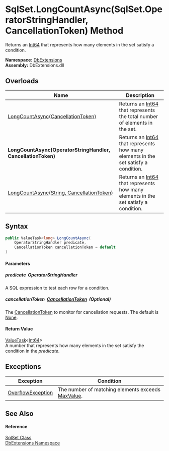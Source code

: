 SqlSet.LongCountAsync(SqlSet.OperatorStringHandler, CancellationToken) Method
=============================================================================
Returns an [Int64][1] that represents how many elements in the set satisfy a condition.
  
**Namespace:** [DbExtensions][2]  
**Assembly:** DbExtensions.dll

Overloads
---------

| Name                                                         | Description                                                                             |
| ------------------------------------------------------------ | --------------------------------------------------------------------------------------- |
| [LongCountAsync(CancellationToken)][3]                       | Returns an [Int64][1] that represents the total number of elements in the set.          |
| **LongCountAsync(OperatorStringHandler, CancellationToken)** | Returns an [Int64][1] that represents how many elements in the set satisfy a condition. |
| [LongCountAsync(String, CancellationToken)][4]               | Returns an [Int64][1] that represents how many elements in the set satisfy a condition. |


Syntax
------

```csharp
public ValueTask<long> LongCountAsync(
	OperatorStringHandler predicate,
	CancellationToken cancellationToken = default
)
```

#### Parameters

##### *predicate*  OperatorStringHandler
A SQL expression to test each row for a condition.

##### *cancellationToken*  [CancellationToken][5]  (Optional)
The [CancellationToken][5] to monitor for cancellation requests. The default is [None][6].

#### Return Value
[ValueTask][7]&lt;[Int64][1]>  
A number that represents how many elements in the set satisfy the condition in the *predicate*.

Exceptions
----------

| Exception              | Condition                                              |
| ---------------------- | ------------------------------------------------------ |
| [OverflowException][8] | The number of matching elements exceeds [MaxValue][9]. |


See Also
--------

#### Reference
[SqlSet Class][10]  
[DbExtensions Namespace][2]  

[1]: https://learn.microsoft.com/dotnet/api/system.int64
[2]: ../README.md
[3]: LongCountAsync_2.md
[4]: LongCountAsync_1.md
[5]: https://learn.microsoft.com/dotnet/api/system.threading.cancellationtoken
[6]: https://learn.microsoft.com/dotnet/api/system.threading.cancellationtoken.none
[7]: https://learn.microsoft.com/dotnet/api/system.threading.tasks.valuetask-1
[8]: https://learn.microsoft.com/dotnet/api/system.overflowexception
[9]: https://learn.microsoft.com/dotnet/api/system.int64.maxvalue
[10]: README.md